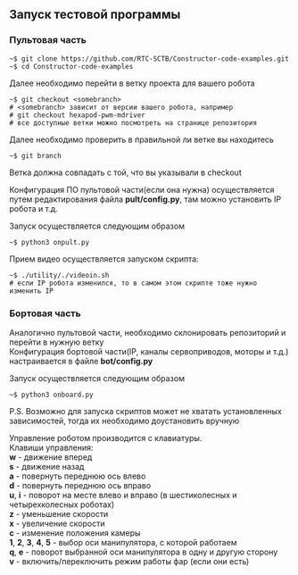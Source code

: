 ## Запуск тестовой программы   

### Пультовая часть   

```shell
~$ git clone https://github.com/RTC-SCTB/Constructor-code-examples.git
~$ cd Constructor-code-examples
```
Далее необходимо перейти в ветку проекта для вашего робота   
   
```shell
~$ git checkout <somebranch>    
# <somebranch> зависит от версии вашего робота, например
# git checkout hexapod-pwm-mdriver
# все доступные ветки можно посмотреть на странице репозитория
```

Далее необходимо проверить в правильной ли ветке вы находитесь   
      
```shell
~$ git branch
```
Ветка должна совпадать с той, что вы указывали в checkout
    
Конфигурация ПО пультовой части(если она нужна) осуществляется
путем редактирования файла **pult/config.py**, там можно установить
IP робота и т.д.   
   
Запуск осуществляется следующим образом   
    
```shell
~$ python3 onpult.py
```
   
Прием видео осуществляется запуском скрипта:   
   
```shell
~$ ./utility/./videoin.sh
# если IP робота изменился, то в самом этом скрипте тоже нужно изменить IP
```   
   
### Бортовая часть
Аналогично пультовой части, необходимо склонировать репозиторий и перейти в нужную ветку   
Конфигурация бортовой части(IP, каналы сервоприводов, моторы и т.д.)
настраивается в файле **bot/config.py**    

Запуск осуществляется следующим образом   
    
```shell
~$ python3 onboard.py
```   

P.S. Возможно для запуска скриптов может не хватать установленных зависимостей, тогда
их необходимо доустановить вручную   

Управление роботом производится с клавиатуры.   
Клавиши управления:   
**w** - движение вперед   
**s** - движение назад   
**a** - повернуть переднюю ось влево   
**d** - повернуть переднюю ось вправо   
**u**, **i** - поворот на месте влево и вправо (в шестиколесных и четырехколесных роботах)   
**z** - уменьшение скорости   
**x** - увеличение скорости   
**c** - изменение положения камеры   
**1**, **2**, **3**, **4**, **5** - выбор оси манипулятора, с которой работаем   
**q**, **e** - поворот выбранной оси манипулятора в одну и другую сторону   
**v** - включить/переключить режим работы фар (если они есть)   

